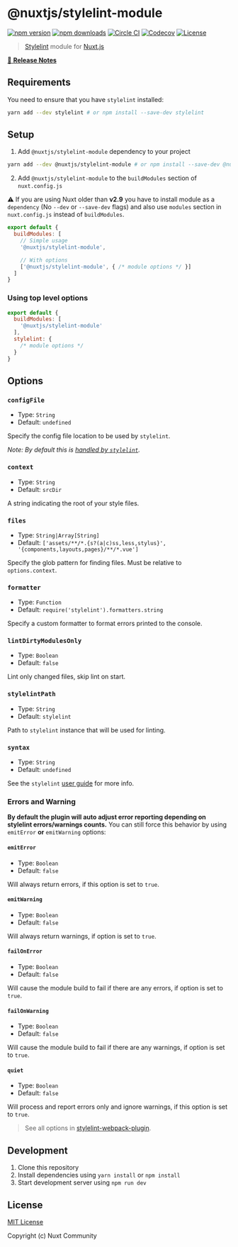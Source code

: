 # @nuxtjs/stylelint-module

[![npm version][npm-version-src]][npm-version-href]
[![npm downloads][npm-downloads-src]][npm-downloads-href]
[![Circle CI][circle-ci-src]][circle-ci-href]
[![Codecov][codecov-src]][codecov-href]
[![License][license-src]][license-href]

> [Stylelint](https://stylelint.io) module for [Nuxt.js](https://nuxtjs.org)

[📖 **Release Notes**](./CHANGELOG.md)

## Requirements

You need to ensure that you have `stylelint` installed:

```bash
yarn add --dev stylelint # or npm install --save-dev stylelint
```

## Setup

1. Add `@nuxtjs/stylelint-module` dependency to your project

```bash
yarn add --dev @nuxtjs/stylelint-module # or npm install --save-dev @nuxtjs/stylelint-module
```

2. Add `@nuxtjs/stylelint-module` to the `buildModules` section of `nuxt.config.js`

:warning: If you are using Nuxt older than **v2.9** you have to install module as a `dependency` (No `--dev` or `--save-dev` flags) and also use `modules` section in `nuxt.config.js` instead of `buildModules`.

```js
export default {
  buildModules: [
    // Simple usage
    '@nuxtjs/stylelint-module',

    // With options
    ['@nuxtjs/stylelint-module', { /* module options */ }]
  ]
}
```

### Using top level options

```js
export default {
  buildModules: [
    '@nuxtjs/stylelint-module'
  ],
  stylelint: {
    /* module options */
  }
}
```

## Options

### `configFile`

- Type: `String`
- Default: `undefined`

Specify the config file location to be used by `stylelint`.

*Note: By default this is [handled by `stylelint`](http://stylelint.io/user-guide/configuration/).*

### `context`

- Type: `String`
- Default: `srcDir`

A string indicating the root of your style files.

### `files`

- Type: `String|Array[String]`
- Default: `['assets/**/*.{s?(a|c)ss,less,stylus}', '{components,layouts,pages}/**/*.vue']`

Specify the glob pattern for finding files. Must be relative to `options.context`.

### `formatter`

- Type: `Function`
- Default: `require('stylelint').formatters.string`

Specify a custom formatter to format errors printed to the console.

### `lintDirtyModulesOnly`

- Type: `Boolean`
- Default: `false`

Lint only changed files, skip lint on start.

### `stylelintPath`

- Type: `String`
- Default: `stylelint`

Path to `stylelint` instance that will be used for linting.

### `syntax`

- Type: `String`
- Default: `undefined`

See the `stylelint` [user guide](https://stylelint.io/user-guide/node-api/#syntax) for more info.

### Errors and Warning

**By default the plugin will auto adjust error reporting depending on stylelint errors/warnings counts.**
You can still force this behavior by using `emitError` **or** `emitWarning` options:

#### `emitError`

- Type: `Boolean`
- Default: `false`

Will always return errors, if this option is set to `true`.

#### `emitWarning`

- Type: `Boolean`
- Default: `false`

Will always return warnings, if option is set to `true`.

#### `failOnError`

- Type: `Boolean`
- Default: `false`

Will cause the module build to fail if there are any errors, if option is set to `true`.

#### `failOnWarning`

- Type: `Boolean`
- Default: `false`

Will cause the module build to fail if there are any warnings, if option is set to `true`.

#### `quiet`

- Type: `Boolean`
- Default: `false`

Will process and report errors only and ignore warnings, if this option is set to `true`.

> See all options in [stylelint-webpack-plugin](https://github.com/webpack-contrib/stylelint-webpack-plugin#options).

## Development

1. Clone this repository
2. Install dependencies using `yarn install` or `npm install`
3. Start development server using `npm run dev`

## License

[MIT License](./LICENSE)

Copyright (c) Nuxt Community

<!-- Badges -->
[npm-version-src]: https://img.shields.io/npm/v/@nuxtjs/stylelint-module/latest.svg?style=flat-square
[npm-version-href]: https://npmjs.com/package/@nuxtjs/stylelint-module

[npm-downloads-src]: https://img.shields.io/npm/dt/@nuxtjs/stylelint-module.svg?style=flat-square
[npm-downloads-href]: https://npmjs.com/package/@nuxtjs/stylelint-module

[circle-ci-src]: https://img.shields.io/circleci/project/github/nuxt-community/stylelint-module.svg?style=flat-square
[circle-ci-href]: https://circleci.com/gh/nuxt-community/stylelint-module

[codecov-src]: https://img.shields.io/codecov/c/github/nuxt-community/stylelint-module.svg?style=flat-square
[codecov-href]: https://codecov.io/gh/nuxt-community/stylelint-module

[license-src]: https://img.shields.io/npm/l/@nuxtjs/stylelint-module.svg?style=flat-square
[license-href]: https://npmjs.com/package/@nuxtjs/stylelint-module
